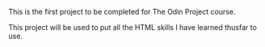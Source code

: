 This is the first project to be completed for The Odin Project course.

This project will be used to put all the HTML skills I have learned thusfar to use.